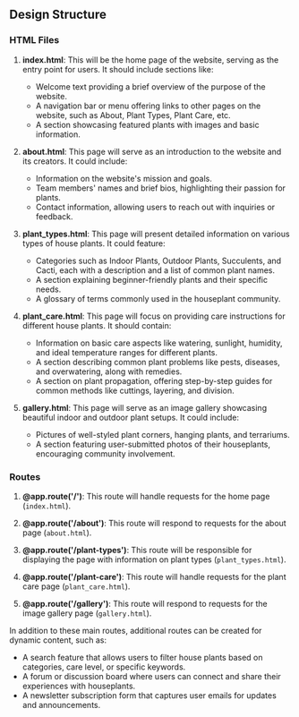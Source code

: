 ## Design Structure

### HTML Files

1. **index.html**: This will be the home page of the website, serving as the entry point for users. It should include sections like:
    - Welcome text providing a brief overview of the purpose of the website.
    - A navigation bar or menu offering links to other pages on the website, such as About, Plant Types, Plant Care, etc.
    - A section showcasing featured plants with images and basic information.

2. **about.html**: This page will serve as an introduction to the website and its creators. It could include:
    - Information on the website's mission and goals.
    - Team members' names and brief bios, highlighting their passion for plants.
    - Contact information, allowing users to reach out with inquiries or feedback.

3. **plant_types.html**: This page will present detailed information on various types of house plants. It could feature:
    - Categories such as Indoor Plants, Outdoor Plants, Succulents, and Cacti, each with a description and a list of common plant names.
    - A section explaining beginner-friendly plants and their specific needs.
    - A glossary of terms commonly used in the houseplant community.

4. **plant_care.html**: This page will focus on providing care instructions for different house plants. It should contain:
    - Information on basic care aspects like watering, sunlight, humidity, and ideal temperature ranges for different plants.
    - A section describing common plant problems like pests, diseases, and overwatering, along with remedies.
    - A section on plant propagation, offering step-by-step guides for common methods like cuttings, layering, and division.

5. **gallery.html**: This page will serve as an image gallery showcasing beautiful indoor and outdoor plant setups. It could include:
    - Pictures of well-styled plant corners, hanging plants, and terrariums.
    - A section featuring user-submitted photos of their houseplants, encouraging community involvement.

### Routes

1. **@app.route('/')**: This route will handle requests for the home page (`index.html`).

2. **@app.route('/about')**: This route will respond to requests for the about page (`about.html`).

3. **@app.route('/plant-types')**: This route will be responsible for displaying the page with information on plant types (`plant_types.html`).

4. **@app.route('/plant-care')**: This route will handle requests for the plant care page (`plant_care.html`).

5. **@app.route('/gallery')**: This route will respond to requests for the image gallery page (`gallery.html`).

In addition to these main routes, additional routes can be created for dynamic content, such as:

- A search feature that allows users to filter house plants based on categories, care level, or specific keywords.
- A forum or discussion board where users can connect and share their experiences with houseplants.
- A newsletter subscription form that captures user emails for updates and announcements.